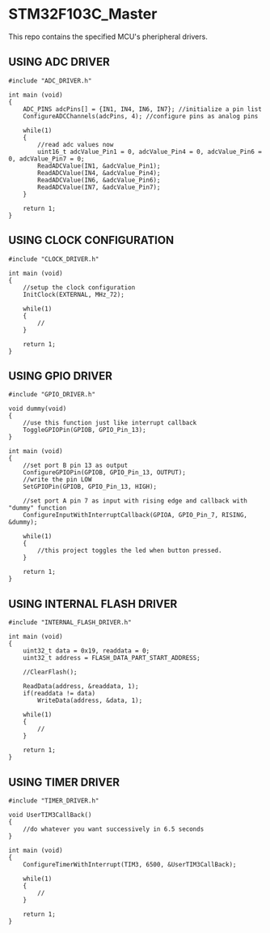 # STM32F103C_Master
This repo contains the specified MCU's pheripheral drivers.

USING ADC DRIVER
--------------------------

	#include "ADC_DRIVER.h"

	int main (void)
	{
		ADC_PINS adcPins[] = {IN1, IN4, IN6, IN7}; //initialize a pin list
		ConfigureADCChannels(adcPins, 4); //configure pins as analog pins

		while(1)
		{
			//read adc values now
			uint16_t adcValue_Pin1 = 0, adcValue_Pin4 = 0, adcValue_Pin6 = 0, adcValue_Pin7 = 0;
			ReadADCValue(IN1, &adcValue_Pin1);
			ReadADCValue(IN4, &adcValue_Pin4);
			ReadADCValue(IN6, &adcValue_Pin6);
			ReadADCValue(IN7, &adcValue_Pin7);
		}

		return 1;
	}

USING CLOCK CONFIGURATION
----------------------------------------

	#include "CLOCK_DRIVER.h"

	int main (void)
	{
		//setup the clock configuration
		InitClock(EXTERNAL, MHz_72);

		while(1)
		{
			//
		}

		return 1;
	}


USING GPIO DRIVER
----------------------------

	#include "GPIO_DRIVER.h"

	void dummy(void)
	{
		//use this function just like interrupt callback
		ToggleGPIOPin(GPIOB, GPIO_Pin_13);
	}

	int main (void)
	{
		//set port B pin 13 as output
		ConfigureGPIOPin(GPIOB, GPIO_Pin_13, OUTPUT);
		//write the pin LOW
		SetGPIOPin(GPIOB, GPIO_Pin_13, HIGH);

		//set port A pin 7 as input with rising edge and callback with "dummy" function
		ConfigureInputWithInterruptCallback(GPIOA, GPIO_Pin_7, RISING, &dummy);

		while(1)
		{
			//this project toggles the led when button pressed.
		}

		return 1;
	}
	
USING INTERNAL FLASH DRIVER
-----------------------------------------

	#include "INTERNAL_FLASH_DRIVER.h"

	int main (void)
	{
		uint32_t data = 0x19, readdata = 0;
		uint32_t address = FLASH_DATA_PART_START_ADDRESS;

		//ClearFlash();

		ReadData(address, &readdata, 1);
		if(readdata != data)
			WriteData(address, &data, 1);

		while(1)
		{
			//
		}

		return 1;
	}
	
	
USING TIMER DRIVER
-----------------------------


	#include "TIMER_DRIVER.h"

	void UserTIM3CallBack()
	{
		//do whatever you want successively in 6.5 seconds
	}

	int main (void)
	{
		ConfigureTimerWithInterrupt(TIM3, 6500, &UserTIM3CallBack);

		while(1)
		{
			//
		}

		return 1;
	}
	
	
